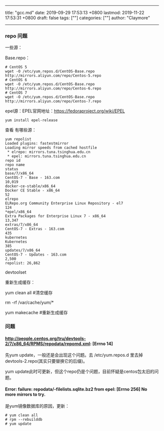 
---
title: "gcc.md"
date: 2019-09-29 17:53:13 +0800
lastmod: 2019-11-22 17:53:31 +0800
draft: false
tags: [""]
categories: [""]
author: "Claymore"

---








###  repo 问题

一些源：

Base.repo：

```
# CentOS 5
wget -O /etc/yum.repos.d/CentOS-Base.repo http://mirrors.aliyun.com/repo/Centos-5.repo
# CentOS 6
wget -O /etc/yum.repos.d/CentOS-Base.repo http://mirrors.aliyun.com/repo/Centos-6.repo
# CentOS 7
wget -O /etc/yum.repos.d/CentOS-Base.repo http://mirrors.aliyun.com/repo/Centos-7.repo

```

epel源：EPEL官网地址：https://fedoraproject.org/wiki/EPEL

```
yum install epel-release
```



查看 有哪些源：

```
yum repolist
Loaded plugins: fastestmirror
Loading mirror speeds from cached hostfile
 * elrepo: mirrors.tuna.tsinghua.edu.cn
 * epel: mirrors.tuna.tsinghua.edu.cn
repo id                                                                    repo name                                                                                                 status
base/7/x86_64                                                              CentOS-7 - Base - 163.com                                                                                 10,019
docker-ce-stable/x86_64                                                    Docker CE Stable - x86_64                                                                                     52
elrepo                                                                     ELRepo.org Community Enterprise Linux Repository - el7                                                       124
*epel/x86_64                                                               Extra Packages for Enterprise Linux 7 - x86_64                                                            13,347
extras/7/x86_64                                                            CentOS-7 - Extras - 163.com                                                                                  435
kubernetes                                                                 Kubernetes                                                                                                   385
updates/7/x86_64                                                           CentOS-7 - Updates - 163.com                                                                               2,500
repolist: 26,862
```



 devtoolset 

重新生成缓存：

yum clean all  #清空缓存 

rm -rf /var/cache/yum/*

yum makecache  #重新生成缓存 



### 问题

#### http://people.centos.org/tru/devtools-2/7/x86_64/RPMS/repodata/repomd.xml: [Errno 14]

先yum update，一般还是会出现这个问题。去 /etc/yum.repos.d 里去掉devtools-2.repo(其实只要替换它的后缀)。

yum update此时可更新，但这个repo仍是个问题，目前怀疑是centos包太旧的问题。



#### Error: failure: repodata/-filelists.sqlite.bz2 from epel: [Errno 256] No more mirrors to try.

是yum镜像数据库的原因，更新：

```
# yum clean all
# rpm --rebuilddb
# yum update
```